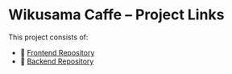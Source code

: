 # Wikusama Caffe – Project Links

This project consists of:

- 🔗 [Frontend Repository](https://github.com/aftahamasena/fe-wikusamacafe)
- 🔗 [Backend Repository](https://github.com/username/restaurant-app-backend)
